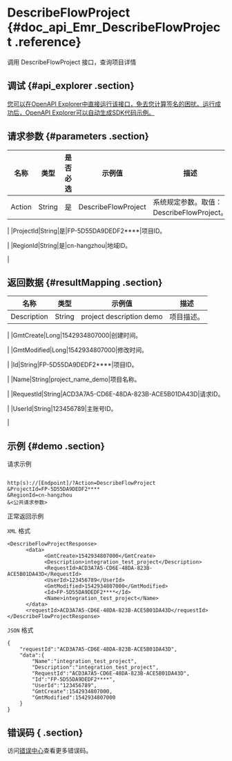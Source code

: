 # DescribeFlowProject {#doc_api_Emr_DescribeFlowProject .reference}

调用 DescribeFlowProject 接口，查询项目详情

## 调试 {#api_explorer .section}

[您可以在OpenAPI Explorer中直接运行该接口，免去您计算签名的困扰。运行成功后，OpenAPI Explorer可以自动生成SDK代码示例。](https://api.aliyun.com/#product=Emr&api=DescribeFlowProject&type=RPC&version=2016-04-08)

## 请求参数 {#parameters .section}

|名称|类型|是否必选|示例值|描述|
|--|--|----|---|--|
|Action|String|是|DescribeFlowProject|系统规定参数。取值：DescribeFlowProject。

 |
|ProjectId|String|是|FP-5D55DA9DEDF2\*\*\*\*|项目ID。

 |
|RegionId|String|是|cn-hangzhou|地域ID。

 |

## 返回数据 {#resultMapping .section}

|名称|类型|示例值|描述|
|--|--|---|--|
|Description|String|project description demo|项目描述。

 |
|GmtCreate|Long|1542934807000|创建时间。

 |
|GmtModified|Long|1542934807000|修改时间。

 |
|Id|String|FP-5D55DA9DEDF2\*\*\*\*|项目ID。

 |
|Name|String|project\_name\_demo|项目名称。

 |
|RequestId|String|ACD3A7A5-CD6E-48DA-823B-ACE5B01DA43D|请求ID。

 |
|UserId|String|123456789|主账号ID。

 |

## 示例 {#demo .section}

请求示例

``` {#request_demo}

http(s)://[Endpoint]/?Action=DescribeFlowProject
&ProjectId=FP-5D55DA9DEDF2****
&RegionId=cn-hangzhou
&<公共请求参数>

```

正常返回示例

`XML` 格式

``` {#xml_return_success_demo}
<DescribeFlowProjectResponse>
	  <data>
		    <GmtCreate>1542934807000</GmtCreate>
		    <Description>integration_test_project</Description>
		    <RequestId>ACD3A7A5-CD6E-48DA-823B-ACE5B01DA43D</RequestId>
		    <UserId>123456789</UserId>
		    <GmtModified>1542934807000</GmtModified>
		    <Id>FP-5D55DA9DEDF2****</Id>
		    <Name>integration_test_project</Name>
	  </data>
	  <requestId>ACD3A7A5-CD6E-48DA-823B-ACE5B01DA43D</requestId>
</DescribeFlowProjectResponse>
```

`JSON` 格式

``` {#json_return_success_demo}
{
	"requestId":"ACD3A7A5-CD6E-48DA-823B-ACE5B01DA43D",
	"data":{
		"Name":"integration_test_project",
		"Description":"integration_test_project",
		"RequestId":"ACD3A7A5-CD6E-48DA-823B-ACE5B01DA43D",
		"Id":"FP-5D55DA9DEDF2****",
		"UserId":"123456789",
		"GmtCreate":1542934807000,
		"GmtModified":1542934807000
	}
}
```

## 错误码 { .section}

访问[错误中心](https://error-center.alibabacloud.com/status/product/Emr)查看更多错误码。

